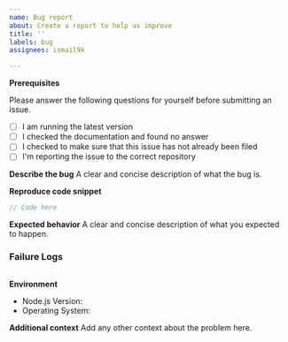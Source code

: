 ```yaml
---
name: Bug report
about: Create a report to help us improve
title: ''
labels: bug
assignees: ismail9k

---
```


**Prerequisites**

Please answer the following questions for yourself before submitting an issue. 

- [ ] I am running the latest version
- [ ] I checked the documentation and found no answer
- [ ] I checked to make sure that this issue has not already been filed
- [ ] I'm reporting the issue to the correct repository

**Describe the bug**
A clear and concise description of what the bug is.

**Reproduce code snippet**
```js
// Code here
```

**Expected behavior**
A clear and concise description of what you expected to happen.

### Failure Logs
```

```

**Environment**
* Node.js Version: 
* Operating System:

**Additional context**
Add any other context about the problem here.
